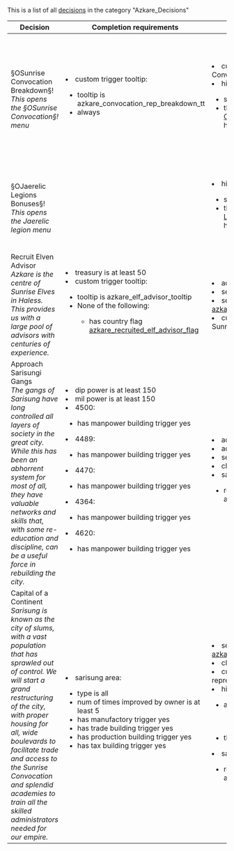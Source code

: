This is a list of all [decisions](decisions.md) in the category "Azkare_Decisions"

| Decision | Completion requirements | Effects | Requirements to appear |
| ----- | ------ | ----- | ------ |
| <a name="azkare_check_cultural_representation">§OSunrise Convocation Breakdown§!</a><br />*This opens the §OSunrise Convocation§! menu* | <li>custom trigger tooltip:</li><ul><li>tooltip is azkare_convocation_rep_breakdown_tt</li><li>always</li></ul> | <li>custom tooltip = The event §Y'Sunrise Convocation'§! happens</li><li>hidden effect:</li><ul><li>set country flag [azkare_parliament_menu](../flags/azkare_parliament_menu.md)</li><li>the event [Sunrise Convocation\n£azkare_parliament_main_window£](../events/sunrise_convocation_npsazkare_parliament_main_windowps.md) happens</li></ul> | <li>Any of the following:</li><ul><li>Country is Y86</li><li>Country was Y86</li></ul><li>OR:</li><ul><li>has reform azkare_court</li><li>has reform  sunrise_court_reform</li></ul><li>None of the following:</li><ul><li>has country flag [azkare_parliament_menu](../flags/azkare_parliament_menu.md)</li></ul> |
| <a name="azkare_jaerelic_legions">§OJaerelic Legions Bonuses§!</a><br />*This opens the Jaerelic legion menu* |  | <li>hidden effect:</li><ul><li>set country flag [azkare_legions_menu](../flags/azkare_legions_menu.md)</li><li>the event [Jaerelic Legions\n£azkare_parliament_legion_window£](../events/jaerelic_legions_npsazkare_parliament_legion_windowps.md) happens</li></ul> | <li>Country is Y00</li><li>has reform sunrise_court_reform</li><li>has country flag [azkare_legion_enabled](../flags/azkare_legion_enabled.md)</li><li>None of the following:</li><ul><li>has country flag [azkare_legions_menu](../flags/azkare_legions_menu.md)</li></ul> |
| <a name="azkare_elven_advisors_dec">Recruit Elven Advisor</a><br />*Azkare is the centre of Sunrise Elves in Haless. This provides us with a large pool of advisors with centuries of experience.* | <li>treasury is at least 50</li><li>custom trigger tooltip:</li><ul><li>tooltip is azkare_elf_advisor_tooltip</li><li>None of the following:</li><ul><li>has country flag [azkare_recruited_elf_advisor_flag](../flags/azkare_recruited_elf_advisor_flag.md)</li></ul></ul> | <li>add treasury = -50</li><li>set country flag [azkare_recruited_elf_advisor_flag](../flags/azkare_recruited_elf_advisor_flag.md)</li><li>set country flag [azkare_recruited_elf_advisor_flag_1](../flags/azkare_recruited_elf_advisor_flag_1.md)</li><li>custom tooltip = We will gain an event to recruit a Sunrise Elf cultured advisor</li> | <li>Any of the following:</li><ul><li>Country is Y86</li><li>tag  is Y00</li></ul> |
| <a name="azkare_sarisung_handle_gangs_dec">Approach Sarisungi Gangs</a><br />*The gangs of Sarisung have long controlled all layers of society in the great city. While this has been an abhorrent system for most of all, they have valuable networks and skills that, with some re-education and discipline, can be a useful force in rebuilding the city.* | <li>dip power is at least 150</li><li>mil power is at least 150</li><li>4500:</li><ul><li>has manpower building trigger yes</li></ul><li>4489:</li><ul><li>has manpower building trigger yes</li></ul><li>4470:</li><ul><li>has manpower building trigger yes</li></ul><li>4364:</li><ul><li>has manpower building trigger yes</li></ul><li>4620:</li><ul><li>has manpower building trigger yes</li></ul> | <li>add dip power = -150</li><li>add mil power = -150</li><li>set country flag [azkare_sarisung_gangs_flag](../flags/azkare_sarisung_gangs_flag.md)</li><li>clr country flag [azkare_rebuild_sarisung_flag_1](../flags/azkare_rebuild_sarisung_flag_1.md)</li><li>sarisung area:</li><ul><li>remove province modifier = azkare_modifier_sarisung_belligerent_gangs</li></ul> | <li>Country is Y86</li><li>has country flag [azkare_rebuild_sarisung_flag_1](../flags/azkare_rebuild_sarisung_flag_1.md)</li> |
| <a name="azkare_sarisung_capital_of_a_continent_dec">Capital of a Continent</a><br />*Sarisung is known as the city of slums, with a vast population that has sprawled out of control. We will start a grand restructuring of the city, with proper housing for all, wide boulevards to facilitate trade and access to the Sunrise Convocation and splendid academies to train all the skilled administrators needed for our empire.* | <li>sarisung area:</li><ul><li>type is all</li><li>num of times improved by owner is at least 5</li><li>has manufactory trigger yes</li><li>has trade building trigger yes</li><li>has production building trigger yes</li><li>has tax building trigger yes</li></ul> | <li>set country flag [azkare_capital_of_a_continent_flag](../flags/azkare_capital_of_a_continent_flag.md)</li><li>clr country flag [azkare_rebuild_sarisung_flag_2](../flags/azkare_rebuild_sarisung_flag_2.md)</li><li>custom tooltip = §YSarisungi§! will gain §Y20%§! representation in the Convocation.</li><li>hidden effect:</li><ul><li>azkare parliament change representation effect:</li><ul><li>sarisungi = yes</li><li>amount = 20</li></ul><li>the event [Sarisungi Culture Converges](../events/sarisungi_culture_converges.md) happens</li></ul><li>sarisung area:</li><ul><li>remove province modifier = azkare_modifier_sarisung_reluctant_subjects</li></ul> | <li>Country is Y86</li><li>has country flag [azkare_rebuild_sarisung_flag_2](../flags/azkare_rebuild_sarisung_flag_2.md)</li> |
